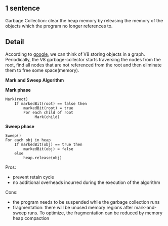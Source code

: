 1 sentence
----
Garbage Collection: clear the heap memory by releasing the memory of the objects which the program no longer references to.

Detail
----
According to [google](https://developers.google.com/web/tools/chrome-devtools/memory-problems/memory-101), we can think of V8 storing objects in a graph. Periodically, the V8 garbage-collector starts traversing the nodes from the root, find all nodes that are not referenced from the root and then eliminate them to free some space(memory).

**Mark and Sweep Algorithm**

**Mark phase**
```
Mark(root)
    If markedBit(root) == false then
        markedBit(root) = true
        For each child of root
             Mark(child)
```

**Sweep phase**
```
Sweep()
For each obj in heap
    If markedBit(obj) == true then
        markedBit(obj) = false
    else
        heap.release(obj)
```

Pros:
- prevent retain cycle
- no additional overheads incurred during the execution of the algorithm

Cons:
- the program needs to be suspended while the garbage collection runs
- fragmentation: there will be unused memory regions after mark-and-sweep runs. To optimize, the fragmentation can be reduced by memory heap compaction
